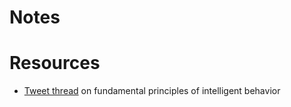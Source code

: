 

# Notes


# Resources
- [Tweet thread](https://twitter.com/tdverstynen/status/1285246644330672128) on fundamental principles of intelligent behavior
